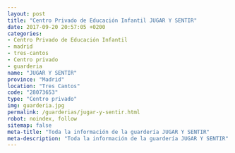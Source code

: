 ```yaml
---
layout: post
title: "Centro Privado de Educación Infantil JUGAR Y SENTIR"
date: 2017-09-20 20:57:05 +0200
categories:
- Centro Privado de Educación Infantil
- madrid
- tres-cantos
- Centro privado
- guarderia
name: "JUGAR Y SENTIR"
province: "Madrid"
location: "Tres Cantos"
code: "28073653"
type: "Centro privado"
img: guarderia.jpg
permalink: /guarderias/jugar-y-sentir.html
robot: noindex, follow
sitemap: false
meta-title: "Toda la información de la guardería JUGAR Y SENTIR"
meta-description: "Toda la información de la guardería JUGAR Y SENTIR"
---
```

